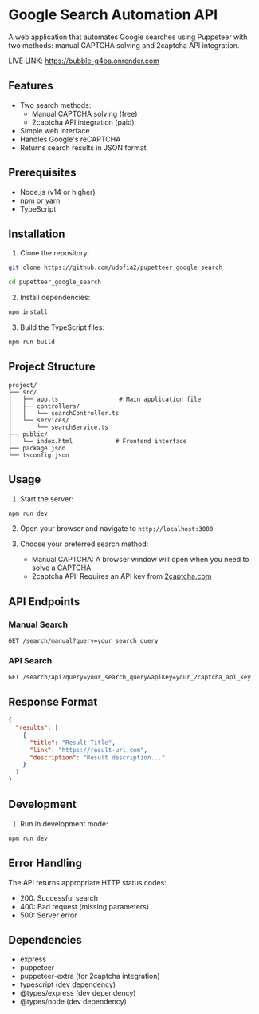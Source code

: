 # Google Search Automation API

A web application that automates Google searches using Puppeteer with two methods: manual CAPTCHA solving and 2captcha API integration.

LIVE LINK: https://bubble-g4ba.onrender.com

## Features

- Two search methods:
  - Manual CAPTCHA solving (free)
  - 2captcha API integration (paid)
- Simple web interface
- Handles Google's reCAPTCHA
- Returns search results in JSON format

## Prerequisites

- Node.js (v14 or higher)
- npm or yarn
- TypeScript

## Installation

1. Clone the repository:
```bash
git clone https://github.com/udofia2/pupetteer_google_search

cd pupetteer_google_search
```

2. Install dependencies:
```bash
npm install
```

3. Build the TypeScript files:
```bash
npm run build
```

## Project Structure

```
project/
├── src/
│   ├── app.ts                 # Main application file
│   ├── controllers/
│   │   └── searchController.ts
│   └── services/
│       └── searchService.ts
├── public/
│   └── index.html            # Frontend interface
├── package.json
└── tsconfig.json
```

## Usage

1. Start the server:
```bash
npm run dev
```

2. Open your browser and navigate to `http://localhost:3000`

3. Choose your preferred search method:
   - Manual CAPTCHA: A browser window will open when you need to solve a CAPTCHA
   - 2captcha API: Requires an API key from [2captcha.com](https://2captcha.com)

## API Endpoints

### Manual Search
```http
GET /search/manual?query=your_search_query
```

### API Search
```http
GET /search/api?query=your_search_query&apiKey=your_2captcha_api_key
```

## Response Format

```json
{
  "results": [
    {
      "title": "Result Title",
      "link": "https://result-url.com",
      "description": "Result description..."
    }
  ]
}
```

## Development

1. Run in development mode:
```bash
npm run dev
```

## Error Handling

The API returns appropriate HTTP status codes:
- 200: Successful search
- 400: Bad request (missing parameters)
- 500: Server error

## Dependencies

- express
- puppeteer
- puppeteer-extra (for 2captcha integration)
- typescript (dev dependency)
- @types/express (dev dependency)
- @types/node (dev dependency)
